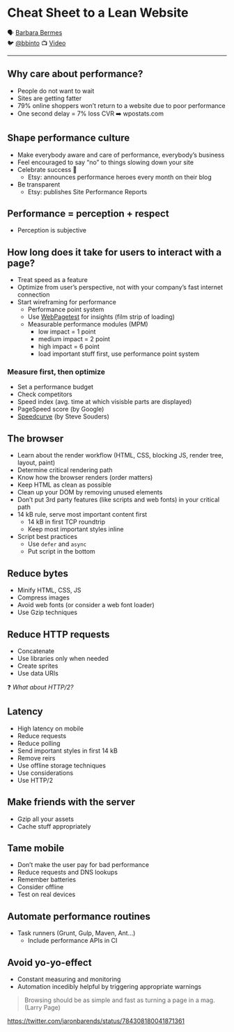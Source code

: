 # Cheat Sheet to a Lean Website

🗣 [Barbara Bermes](http://www.bbinto.me/)  
🐦 [@bbinto](https://twitter.com/bbinto)
📺 [Video](https://vimeo.com/194962379)

---

## Why care about performance?

- People do not want to wait
- Sites are getting fatter
- 79% online shoppers won’t return to a website due to poor performance
- One second delay = 7% loss CVR ➡️ wpostats.com

## Shape performance culture

- Make everybody aware and care of performance, everybody’s business
- Feel encouraged to say “no” to things slowing down your site
- Celebrate success 🎉
  - Etsy: announces performance heroes every month on their blog
- Be transparent
  - Etsy: publishes Site Performance Reports

## Performance = perception + respect

- Perception is subjective

## How long does it take for users to interact with a page?

- Treat speed as a feature
- Optimize from user’s perspective, not with your company’s fast internet connection
- Start wireframing for performance
  - Performance point system
  - Use [WebPagetest](https://www.webpagetest.org/) for insights (film strip of loading)
  - Measurable performance modules (MPM)
    - low impact = 1 point
    - medium impact = 2 point
    - high impact = 6 point
    - load important stuff first, use performance point system

### Measure first, then optimize

- Set a performance budget
- Check competitors
- Speed index (avg. time at which visisble parts are displayed)
- PageSpeed score (by Google)
- [Speedcurve](https://speedcurve.com/) (by Steve Souders)

## The browser

- Learn about the render workflow (HTML, CSS, blocking JS, render tree, layout, paint)
- Determine critical rendering path
- Know how the browser renders (order matters)
- Keep HTML as clean as possible
- Clean up your DOM by removing unused elements
- Don’t put 3rd party features (like scripts and web fonts) in your critical path
- 14 kB rule, serve most important content first
  - 14 kB in first TCP roundtrip
  - Keep most important styles inline
- Script best practices
  - Use `defer` and `async`
  - Put script in the bottom

## Reduce bytes

- Minify HTML, CSS, JS
- Compress images
- Avoid web fonts (or consider a web font loader)
- Use Gzip techniques

## Reduce HTTP requests

- Concatenate
- Use libraries only when needed
- Create sprites
- Use data URIs

❓ *What about HTTP/2?*

## Latency

- High latency on mobile
- Reduce requests
- Reduce polling
- Send important styles in first 14 kB
- Remove reirs
- Use offline storage techniques
- Use considerations
- Use HTTP/2

## Make friends with the server

- Gzip all your assets
- Cache stuff appropriately

## Tame mobile

- Don’t make the user pay for bad performance
- Reduce requests and DNS lookups
- Remember batteries
- Consider offline
- Test on real devices

## Automate performance routines

- Task runners (Grunt, Gulp, Maven, Ant…)
  - Include performance APIs in CI

## Avoid yo-yo-effect

- Constant measuring and monitoring
- Automation incedibly helpful by triggering appropriate warnings

> Browsing should be as simple and fast as turning a page in a mag. (Larry Page)

https://twitter.com/jaronbarends/status/784308180041871361

